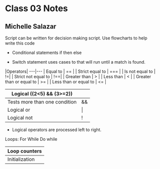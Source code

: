 # Class 03 Notes
## Michelle Salazar

Script  can be written  for decision making script. 
Use flowcharts to help write this code

* Conditional statements if then else

* Switch statement uses cases to that will run until a match is found. 

|Operators|
---|---
| Equal to |	== |
| Strict equal to |	=== |
| Is not equal to	| !=|
| Strict not equal to |	!==|
| Greater than |	> |
| Less than	| < |
| Greater than or equal to |	>= |
| Less than or equal to |	<= |

| Logical \((2<5) && (3>=2))| |
---|---
| Tests more than one condition | && |
| Logical or	| \|| |
| Logical not	| ! |

* Logical operators are processed left to right.

Loops:
For	While	Do while

|Loop counters|
---|
|Initialization |	Condition |	Update |
